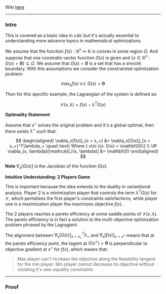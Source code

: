 Wiki [here](https://en.wikipedia.org/wiki/Lagrange_multiplier#:~:text=In%20mathematical%20optimization%2C%20the%20method,chosen%20values%20of%20the%20variables)


---
### **Intro**

This is covered as a basic idea in calc but it's actually essential to understanding more advance topics in mathematical optimizations. 

We assume that the function $f(x): \mathbb{R}^n\mapsto \mathbb{R}$ is convex in some region $\Omega$. And suppose that one constratin vector function $G(x)$ is given and $\{x\in \mathbb{R}^n: G(x) = \mathbf{0}\} \subseteq \Omega$. We assume that $G(x) = \mathbf{0}$ is a set that has a smooth boundary. With this assumptions we consider the constrainted optimization problem: 

$$
\max_x f(x) \text{ s.t: } G(x) = \mathbf{0}
$$

Then for this specific example, the Lagrangian of the system is defined as: 

$$
\mathcal{L}(x, \lambda) = f(x) - \lambda^T G(x)
$$

**Optimality Statement**

Assume that $x^+$ solves the original problem and it's a global optimal, then there exists $\lambda^+$ such that: 

$$
\begin{aligned}
    \nabla_x[f(x)]_{x = x_+} &= \nabla_x[G(x)]_{x = x_+}^T\lambda_+ \quad \text{ Where } x\in \{x: G(x) = \mathbf{0}\}
    \\
    \iff  
    \nabla_{x, \lambda}[\mathcal{L}(x, \lambda)] &= \mathbf{0}
\end{aligned}
$$

**Note** $\nabla_x[G(x)]$ is the Jacobian of the function $G(x)$. 


**Intuitive Understanding: 2 Players Game**

This is important because the idea extends to the duality in variantional analysis. Player 2 is a minimization player that controls the term $\lambda^T G(x)$ for $\mathcal{L}$, which pentalizes the first player's constraints satisfactions, while player one is a maximization player tha maximizes objective $f(x)$. 

The 2 players reaches a pareto efficiency at some saddle points of $\mathcal{L}(x, \lambda)$. The pareto efficiency is in fact a solution to the multi-objective optimization problem phrased by the Lagragient. 

The alignment between $\nabla_x[G(x)]^T_{x = x_+}\lambda_+$ and $\nabla_x[f(x)]_{x = x^+}$ means that at the pareto efficiency point, the tagent at $G(x^+) = \mathbf{0}$ is perpendicular to objective gradient at $x^+$ for $f(x)$, which means that: 

> Max player can't increase the objective along the feasibility tangent for the min player. Min player cannot decrease its objective without violating it's own equality constraints. 

---
### **Proof**



